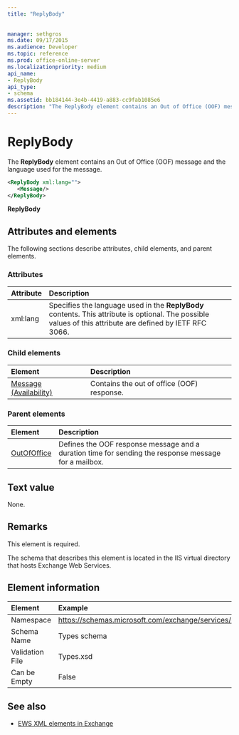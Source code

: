 ```yaml
---
title: "ReplyBody"
 
 
manager: sethgros
ms.date: 09/17/2015
ms.audience: Developer
ms.topic: reference
ms.prod: office-online-server
ms.localizationpriority: medium
api_name:
- ReplyBody
api_type:
- schema
ms.assetid: bb184144-3e4b-4419-a883-cc9fab1085e6
description: "The ReplyBody element contains an Out of Office (OOF) message and the language used for the message."
---
```


# ReplyBody

The **ReplyBody** element contains an Out of Office (OOF) message and the language used for the message. 
  
```XML
<ReplyBody xml:lang="">
   <Message/>
</ReplyBody>
```

 **ReplyBody**
## Attributes and elements

The following sections describe attributes, child elements, and parent elements.
  
### Attributes

|**Attribute**|**Description**|
|:-----|:-----|
|xml:lang  <br/> |Specifies the language used in the **ReplyBody** contents. This attribute is optional. The possible values of this attribute are defined by IETF RFC 3066.  <br/> |
   
### Child elements

|**Element**|**Description**|
|:-----|:-----|
|[Message (Availability)](message-availability.md) <br/> |Contains the out of office (OOF) response.  <br/> |
   
### Parent elements

|**Element**|**Description**|
|:-----|:-----|
|[OutOfOffice](outofoffice.md) <br/> |Defines the OOF response message and a duration time for sending the response message for a mailbox.  <br/> |
   
## Text value

None.
  
## Remarks

This element is required.
  
The schema that describes this element is located in the IIS virtual directory that hosts Exchange Web Services.
  
## Element information

| Element | Example |
|:-----|:-----|
|Namespace  <br/> |https://schemas.microsoft.com/exchange/services/2006/types  <br/> |
|Schema Name  <br/> |Types schema  <br/> |
|Validation File  <br/> |Types.xsd  <br/> |
|Can be Empty  <br/> |False  <br/> |
   
## See also



- [EWS XML elements in Exchange](ews-xml-elements-in-exchange.md)

